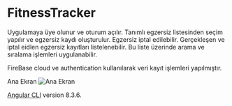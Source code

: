 # FitnessTracker

Uygulamaya üye olunur ve oturum açılır.
Tanımlı egzersiz listesinden seçim yapılır ve egzersiz kaydı oluşturulur.
Egzersiz iptal edilebilir.
Gerçekleşen ve iptal eidlen egzersiz kayıtları listelenebilir. Bu liste üzerinde arama ve sıralama işlemleri uygulanabilir.

FireBase cloud ve authentication kullanılarak veri kayıt işlemleri yapılmıştır.


Ana Ekran
![Ana Ekran](https://github.com/NisanurBulut/FitnessTracker/tree/master/src/assets/anaEkran.gif)

[Angular CLI](https://github.com/angular/angular-cli) version 8.3.6.